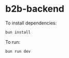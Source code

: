 # b2b-backend

To install dependencies:

```bash
bun install
```

To run:

```bash
bun run dev 
```

